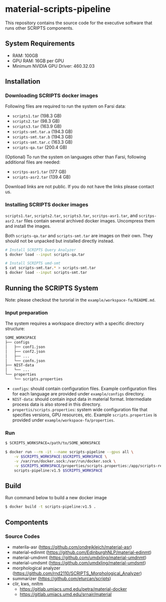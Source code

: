 # material-scripts-pipeline

This repository contains the source code for the executive software that runs other SCRIPTS components.

## System Requirements
- RAM: 100GB
- GPU RAM: 16GB per GPU
- Minimum NVIDIA GPU Driver: 460.32.03

## Installation

### Downloading SCRIPTS docker images

Following files are required to run the system on Farsi data:
- `scripts1.tar` (198.3 GB)
- `scripts2.tar` (98.3 GB)
- `scripts3.tar` (163.9 GB)
- `scripts-smt.tar.a` (194.3 GB)
- `scripts-smt.tar.b` (194.3 GB)
- `scripts-smt.tar.c` (163.3 GB)
- `scripts-qa.tar` (200.4 GB)

(Optional) To run the system on languages other than Farsi, following additional files are needed:
- `scritps-asr1.tar` (177 GB)
- `scripts-asr2.tar` (139.4 GB)

Download links are not public. If you do not have the links please contact us.

### Installing SCRIPTS docker images
`scripts1.tar`, `scripts2.tar`, `scripts3.tar`, `scritps-asr1.tar`, and `scritps-asr2.tar` files contain several archived docker images. Uncompress them and install the images.

Both `scripts-qa.tar` and `scripts-smt.tar` are images on their own. They should not be unpacked but installed directly instead.

```sh 
# Install SCRIPTS Query Analyzer
$ docker load --input scripts-qa.tar

# Install SCRIPTS umd-smt
$ cat scripts-smt.tar.* > scripts-smt.tar
$ docker load --input scripts-smt.tar
```

## Running the SCRIPTS System

Note: please checkout the turorial in the `example/workspace-fa/README.md`.

### Input preparation
The system requires a workspace directory with a specific directory structure:
```sh
SOME_WORKSPACE
├── configs
│   ├── conf1.json
│   ├── conf2.json
│   ├── ...
│   └── confn.json
├── NIST-data
│   └── ...
└── properties
    └── scripts.properties
```
- `configs`: should contain configuration files. Example configuration files for each language are provided under `example/configs` directory.
- `NIST-data`: should contain input data in material format. Intermediate process data is also stored in this directory.
- `propertis/scripts.properties`: system wide configuration file that specifies versions, GPU resources, etc. Example `scripts.properties` is provided under `example/workspace-fa/properties`.

### Run
```sh
$ SCRIPTS_WORKSPACE=/path/to/SOME_WORKSPACE

$ docker run --rm -it --name scripts-pipeline --gpus all \
    -v $SCRIPTS_WORKSPACE:$SCRIPTS_WORKSPACE \
    -v /var/run/docker.sock:/var/run/docker.sock \
    -v $SCRIPTS_WORKSPACE/properties/scripts.properties:/app/scripts-release-20210929-0.1/config/scripts.properties \
    scripts-pipeline:v1.5 $SCRIPTS_WORKSPACE
```


## Build
Run command below to build a new docker image
```sh
$ docker build -t scripts-pipeline:v1.5 .
```



## Compontents
### Source Codes
- materila-asr (https://github.com/ondrejklejch/material-asr)
- material-edinmt (https://github.com/EdinburghNLP/material-edinmt)
- material-umdnmt (https://github.com/umdxling/material-umdnmt)
- material-umdsmt (https://github.com/umdxling/material-umdsmt)
- morphological analyzer (https://github.com/rnd2110/SCRIPTS_Morphological_Analyzer)
- summarizer (https://github.com/eturcan/scripts)
- clir, kws, nnltm
    - https://gitlab.umiacs.umd.edu/petra/material-docker
    - https://gitlab.umiacs.umd.edu/srnair/material
